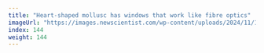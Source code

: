 ```yaml
---
title: "Heart-shaped mollusc has windows that work like fibre optics"
imageUrl: "https://images.newscientist.com/wp-content/uploads/2024/11/19132912/SEI_230039841.jpg?width=788"
index: 144
weight: 144
---
```

